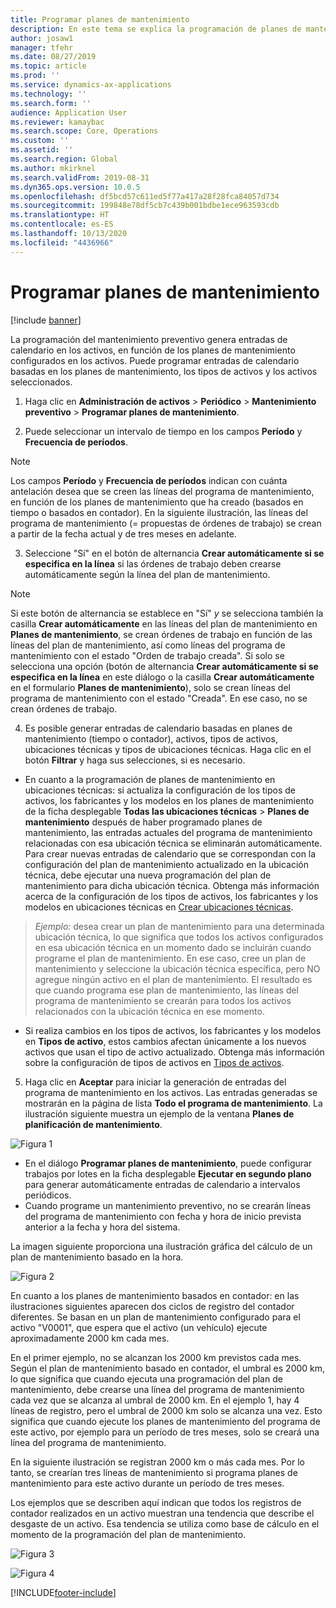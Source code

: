 ```yaml
---
title: Programar planes de mantenimiento
description: En este tema se explica la programación de planes de mantenimiento en Administración de activos.
author: josaw1
manager: tfehr
ms.date: 08/27/2019
ms.topic: article
ms.prod: ''
ms.service: dynamics-ax-applications
ms.technology: ''
ms.search.form: ''
audience: Application User
ms.reviewer: kamaybac
ms.search.scope: Core, Operations
ms.custom: ''
ms.assetid: ''
ms.search.region: Global
ms.author: mkirknel
ms.search.validFrom: 2019-08-31
ms.dyn365.ops.version: 10.0.5
ms.openlocfilehash: df5bcd57c611ed5f77a417a28f28fca84057d734
ms.sourcegitcommit: 199848e78df5cb7c439b001bdbe1ece963593cdb
ms.translationtype: HT
ms.contentlocale: es-ES
ms.lasthandoff: 10/13/2020
ms.locfileid: "4436966"
---
```

# <a name="schedule-maintenance-plans"></a>Programar planes de mantenimiento

[!include [banner](../../includes/banner.md)]

 

La programación del mantenimiento preventivo genera entradas de calendario en los activos, en función de los planes de mantenimiento configurados en los activos. Puede programar entradas de calendario basadas en los planes de mantenimiento, los tipos de activos y los activos seleccionados.

1. Haga clic en **Administración de activos** > **Periódico** > **Mantenimiento preventivo** > **Programar planes de mantenimiento**.

2. Puede seleccionar un intervalo de tiempo en los campos **Período** y **Frecuencia de períodos**.

>[!NOTE]
>Los campos **Período** y **Frecuencia de períodos** indican con cuánta antelación desea que se creen las líneas del programa de mantenimiento, en función de los planes de mantenimiento que ha creado (basados en tiempo o basados en contador). En la siguiente ilustración, las líneas del programa de mantenimiento (= propuestas de órdenes de trabajo) se crean a partir de la fecha actual y de tres meses en adelante.

3. Seleccione "Sí" en el botón de alternancia **Crear automáticamente si se especifica en la línea** si las órdenes de trabajo deben crearse automáticamente según la línea del plan de mantenimiento.

>[!NOTE]
>Si este botón de alternancia se establece en "Sí" *y* se selecciona también la casilla **Crear automáticamente** en las líneas del plan de mantenimiento en **Planes de mantenimiento**, se crean órdenes de trabajo en función de las líneas del plan de mantenimiento, así como líneas del programa de mantenimiento con el estado "Orden de trabajo creada". Si solo se selecciona una opción (botón de alternancia **Crear automáticamente si se especifica en la línea** en este diálogo o la casilla **Crear automáticamente** en el formulario **Planes de mantenimiento**), solo se crean líneas del programa de mantenimiento con el estado "Creada". En ese caso, no se crean órdenes de trabajo.

4. Es posible generar entradas de calendario basadas en planes de mantenimiento (tiempo o contador), activos, tipos de activos, ubicaciones técnicas y tipos de ubicaciones técnicas. Haga clic en el botón **Filtrar** y haga sus selecciones, si es necesario.

- En cuanto a la programación de planes de mantenimiento en ubicaciones técnicas: si actualiza la configuración de los tipos de activos, los fabricantes y los modelos en los planes de mantenimiento de la ficha desplegable **Todas las ubicaciones técnicas** > **Planes de mantenimiento** después de haber programado planes de mantenimiento, las entradas actuales del programa de mantenimiento relacionadas con esa ubicación técnica se eliminarán automáticamente. Para crear nuevas entradas de calendario que se correspondan con la configuración del plan de mantenimiento actualizado en la ubicación técnica, debe ejecutar una nueva programación del plan de mantenimiento para dicha ubicación técnica. Obtenga más información acerca de la configuración de los tipos de activos, los fabricantes y los modelos en ubicaciones técnicas en [Crear ubicaciones técnicas](../functional-locations/create-functional-locations.md).

>*Ejemplo:* desea crear un plan de mantenimiento para una determinada ubicación técnica, lo que significa que todos los activos configurados en esa ubicación técnica en un momento dado se incluirán cuando programe el plan de mantenimiento. En ese caso, cree un plan de mantenimiento y seleccione la ubicación técnica específica, pero NO agregue ningún activo en el plan de mantenimiento. El resultado es que cuando programa ese plan de mantenimiento, las líneas del programa de mantenimiento se crearán para todos los activos relacionados con la ubicación técnica en ese momento.

- Si realiza cambios en los tipos de activos, los fabricantes y los modelos en **Tipos de activo**, estos cambios afectan únicamente a los nuevos activos que usan el tipo de activo actualizado. Obtenga más información sobre la configuración de tipos de activos en [Tipos de activos](../setup-for-objects/object-types.md).  

5. Haga clic en **Aceptar** para iniciar la generación de entradas del programa de mantenimiento en los activos. Las entradas generadas se mostrarán en la página de lista **Todo el programa de mantenimiento**. La ilustración siguiente muestra un ejemplo de la ventana **Planes de planificación de mantenimiento**.

![Figura 1](media/09-preventive-maintenance.png)

- En el diálogo **Programar planes de mantenimiento**, puede configurar trabajos por lotes en la ficha desplegable **Ejecutar en segundo plano** para generar automáticamente entradas de calendario a intervalos periódicos.  
- Cuando programe un mantenimiento preventivo, no se crearán líneas del programa de mantenimiento con fecha y hora de inicio prevista anterior a la fecha y hora del sistema.  

La imagen siguiente proporciona una ilustración gráfica del cálculo de un plan de mantenimiento basado en la hora.  

![Figura 2](media/10-preventive-maintenance.jpg)

En cuanto a los planes de mantenimiento basados en contador: en las ilustraciones siguientes aparecen dos ciclos de registro del contador diferentes. Se basan en un plan de mantenimiento configurado para el activo "V0001", que espera que el activo (un vehículo) ejecute aproximadamente 2000 km cada mes.

En el primer ejemplo, no se alcanzan los 2000 km previstos cada mes. Según el plan de mantenimiento basado en contador, el umbral es 2000 km, lo que significa que cuando ejecuta una programación del plan de mantenimiento, debe crearse una línea del programa de mantenimiento cada vez que se alcanza al umbral de 2000 km. En el ejemplo 1, hay 4 líneas de registro, pero el umbral de 2000 km solo se alcanza una vez. Esto significa que cuando ejecute los planes de mantenimiento del programa de este activo, por ejemplo para un período de tres meses, solo se creará una línea del programa de mantenimiento.

En la siguiente ilustración se registran 2000 km o más cada mes. Por lo tanto, se crearían tres líneas de mantenimiento si programa planes de mantenimiento para este activo durante un período de tres meses. 

Los ejemplos que se describen aquí indican que todos los registros de contador realizados en un activo muestran una tendencia que describe el desgaste de un activo. Esa tendencia se utiliza como base de cálculo en el momento de la programación del plan de mantenimiento.

![Figura 3](media/11-preventive-maintenance.png)

![Figura 4](media/12-preventive-maintenance.png)



[!INCLUDE[footer-include](../../../includes/footer-banner.md)]
